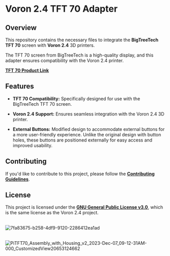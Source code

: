 # Voron 2.4 TFT 70 Adapter

## Overview

This repository contains the necessary files to integrate the **BigTreeTech TFT 70** screen with **Voron 2.4** 3D printers. 

The TFT 70 screen from BigTreeTech is a high-quality display, and this adapter ensures compatibility with the Voron 2.4 printer.

[**TFT 70 Product Link**](https://biqu.equipment/products/bigtreetech-pi-tft43-v2-0-screen-board?_pos=1&_sid=49243165b&_ss=r&variant=39337700786274)


## Features

- **TFT 70 Compatibility:** Specifically designed for use with the BigTreeTech TFT 70 screen.
  
- **Voron 2.4 Support:** Ensures seamless integration with the Voron 2.4 3D printer.

- **External Buttons:** Modified design to accommodate external buttons for a more user-friendly experience. Unlike the original design with button holes, these buttons are positioned externally for easy access and improved usability.

## Contributing

If you'd like to contribute to this project, please follow the [**Contributing Guidelines**](/CONTRIBUTING.md).

## License

This project is licensed under the [**GNU General Public License v3.0**](https://github.com/cristianku/BTT_TFT_70_VORON_2/blob/main/LICENSE.txt), which is the same license as the Voron 2.4 project.
<br>
<br>

![7fa83675-b258-4df9-9120-2286412ea1ad](https://github.com/cristianku/BTT_TFT_70_VORON_2/assets/25354817/1b0e4ecc-2496-44f4-84dc-25393a24a7c5)
<br>
<br>



![PiTFT70_Assembly_with_Housing_v2_2023-Dec-07_09-12-31AM-000_CustomizedView20653124662](https://github.com/cristianku/BTT_TFT_70_VORON_2/assets/25354817/a6b9a378-9720-47cd-9be4-7e27b8133401)
